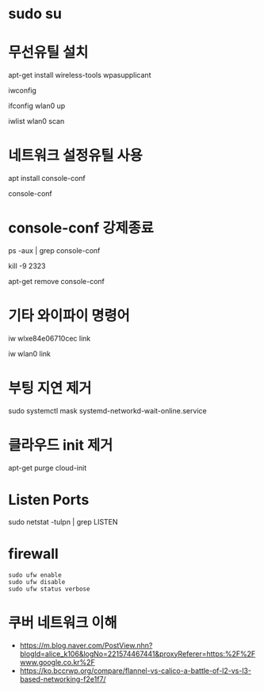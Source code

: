 
# sudo su 

# 무선유틸 설치

apt-get install wireless-tools wpasupplicant

iwconfig

ifconfig wlan0 up

iwlist wlan0 scan

# 네트워크 설정유틸 사용

apt install console-conf

console-conf

# console-conf 강제종료

ps -aux | grep console-conf

kill -9 2323

apt-get remove console-conf

# 기타 와이파이 명령어

iw wlxe84e06710cec link

iw wlan0 link

# 부팅 지연 제거
sudo systemctl mask systemd-networkd-wait-online.service

# 클라우드 init 제거
apt-get purge cloud-init


# Listen Ports
sudo netstat -tulpn | grep LISTEN

# firewall

    sudo ufw enable
    sudo ufw disable
    sudo ufw status verbose

# 쿠버 네트워크 이해
- https://m.blog.naver.com/PostView.nhn?blogId=alice_k106&logNo=221574467441&proxyReferer=https:%2F%2Fwww.google.co.kr%2F
- https://ko.bccrwp.org/compare/flannel-vs-calico-a-battle-of-l2-vs-l3-based-networking-f2e1f7/    